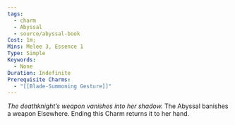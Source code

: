 ```yaml
---
tags:
  - charm
  - Abyssal
  - source/abyssal-book
Cost: 1m; 
Mins: Melee 3, Essence 1
Type: Simple
Keywords:
  - None
Duration: Indefinite
Prerequisite Charms:
  - "[[Blade-Summoning Gesture]]"
---
```

*The deathknight’s weapon vanishes into her shadow.*
The Abyssal banishes a weapon Elsewhere. Ending this Charm returns it to her hand.